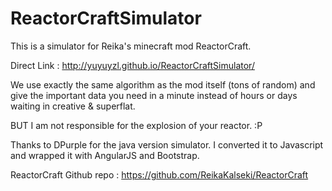 # ReactorCraftSimulator
This is a simulator for Reika's minecraft mod ReactorCraft. 

Direct Link : http://yuyuyzl.github.io/ReactorCraftSimulator/

We use exactly the same algorithm as the mod itself (tons of random) and give the important data you need in a minute instead of hours or days waiting in creative & superflat.

BUT I am not responsible for the explosion of your reactor. :P

Thanks to DPurple for the java version simulator. I converted it to Javascript and wrapped it with AngularJS and Bootstrap.

ReactorCraft Github repo : https://github.com/ReikaKalseki/ReactorCraft
